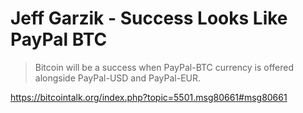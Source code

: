 # Jeff Garzik - Success Looks Like PayPal BTC

> Bitcoin will be a success when PayPal-BTC currency is offered alongside PayPal-USD and PayPal-EUR.

https://bitcointalk.org/index.php?topic=5501.msg80661#msg80661
